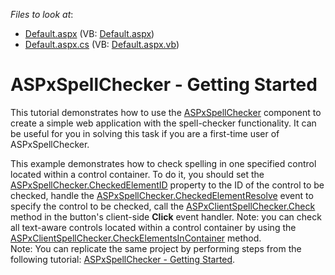 <!-- default file list -->
*Files to look at*:

* [Default.aspx](./CS/Default.aspx) (VB: [Default.aspx](./VB/Default.aspx))
* [Default.aspx.cs](./CS/Default.aspx.cs) (VB: [Default.aspx.vb](./VB/Default.aspx.vb))
<!-- default file list end -->
# ASPxSpellChecker - Getting Started


<p>This tutorial demonstrates how to use the <a href="http://help.devexpress.com/#AspNet/clsDevExpressWebASPxSpellCheckerASPxSpellCheckertopic">ASPxSpellChecker</a> component to create a simple web application with the spell-checker functionality. It can be useful for you in solving this task if you are a first-time user of ASPxSpellChecker.</p>
<p>This example demonstrates how to check spelling in one specified control located within a control container. To do it, you should set the <a href="http://documentation.devexpress.com/#AspNet/DevExpressWebASPxSpellCheckerASPxSpellChecker_CheckedElementIDtopic"><u>ASPxSpellChecker.CheckedElementID</u></a> property to the ID of the control to be checked, handle the <a href="http://documentation.devexpress.com/#AspNet/DevExpressWebASPxSpellCheckerASPxSpellChecker_CheckedElementResolvetopic"><u>ASPxSpellChecker.CheckedElementResolve</u></a> event to specify the control to be checked, call the <a href="http://documentation.devexpress.com/#AspNet/DevExpressWebASPxSpellCheckerScriptsASPxClientSpellChecker_Checktopic"><u>ASPxClientSpellChecker.Check</u></a> method in the button's client-side <strong>Click</strong> event handler. Note: you can check all text-aware controls located within a control container by using the <a href="http://documentation.devexpress.com/#AspNet/DevExpressWebASPxSpellCheckerScriptsASPxClientSpellChecker_CheckElementsInContainertopic"><u>ASPxClientSpellChecker.CheckElementsInContainer</u></a> method.<br />Note: You can replicate the same project by performing steps from the following tutorial: <a href="http://help.devexpress.com/#AspNet/CustomDocument4089">ASPxSpellChecker - Getting Started</a>.</p>

<br/>


